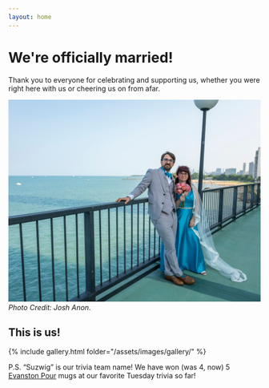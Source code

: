 ```yaml
---
layout: home
---
```


# We're officially married!

Thank you to everyone for celebrating and supporting us, whether you were right here with us or cheering us on from afar.

![Us happily married in Chicago! Photo Credit: Josh Anon](assets/images/IMG_1069.JPG)
*Photo Credit: Josh Anon.*





## This is us!

{% include gallery.html folder="/assets/images/gallery/" %}

P.S. “Suzwig” is our trivia team name! We have won (was 4, now) 5 [Evanston Pour](https://www.evanstonpour.com/) mugs at our favorite Tuesday trivia so far!
